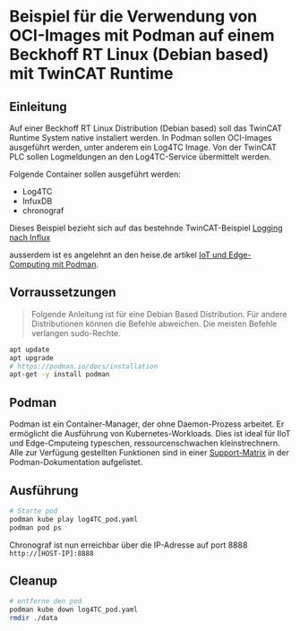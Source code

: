 # Beispiel für die Verwendung von OCI-Images mit Podman auf einem Beckhoff RT Linux (Debian based) mit TwinCAT Runtime

## Einleitung

Auf einer Beckhoff RT Linux Distribution (Debian based) soll das TwinCAT Runtime System native instaliert werden. In Podman sollen OCI-Images ausgeführt werden, unter anderem ein Log4TC Image. Von der TwinCAT PLC sollen Logmeldungen an den Log4TC-Service übermittelt werden.

Folgende Container sollen ausgeführt werden:
- Log4TC
- InfuxDB
- chronograf

Dieses Beispiel bezieht sich auf das bestehnde TwinCAT-Beispiel [Logging nach Influx](../influx_with_message/README.md)

ausserdem ist es angelehnt an den heise.de artikel [IoT und Edge-Computing mit Podman](https://www.heise.de/hintergrund/IoT-und-Edge-Computing-mit-Podman-9826917.html?seite=all).
## Vorraussetzungen

> Folgende Anleitung ist für eine Debian Based Distribution. Für andere Distributionen können die Befehle abweichen. Die meisten Befehle verlangen sudo-Rechte.

```bash	
apt update
apt upgrade
# https://podman.io/docs/installation
apt-get -y install podman
```

## Podman

Podman ist ein Container-Manager, der ohne Daemon-Prozess arbeitet. Er ermöglicht die Ausführung von Kubernetes-Workloads. Dies ist ideal für IIoT und Edge-Cmputeing typeschen, ressourcenschwachen kleinstrechnern. Alle zur Verfügung gestellten Funktionen sind in einer [Support-Matrix](https://docs.podman.io/en/latest/markdown/podman-kube-play.1.html#podman-kube-play-support) in der Podman-Dokumentation aufgelistet. 

## Ausführung

```bash
# Starte pod
podman kube play log4TC_pod.yaml
podman pod ps
```

Chronograf ist nun erreichbar über die IP-Adresse auf port 8888 `http://[HOST-IP]:8888`


## Cleanup

```bash
# entferne den pod
podman kube down log4TC_pod.yaml 
rmdir ./data
```
